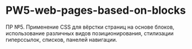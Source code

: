 # PW5-web-pages-based-on-blocks
ПР №5. Применение CSS для вёрстки страниц на основе блоков, использование различных видов позиционирования, стилизации гиперссылок, списков, панелей навигации.
